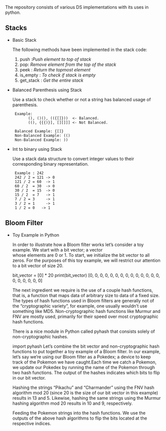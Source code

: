 
The repository consists of various DS implementations with its uses in python.
## Stacks
  - Basic Stack
      
      
      The following methods have been implemented in the stack code:
      
      1. push :_Push element to top of stack_
      2. pop: _Remove element from the top of the stack_
      3. peek : _Return the topmost element_
      4. is_empty : _To check if stack is empty_
      5. get_stack : _Get the entire stack_
      
   - Balanced Parenthesis using Stack
      
      Use a stack to check whether or not a string has balanced usage of parenthesis.
      
          Example:
                (), ()(), (({[]}))  <- Balanced.
                ((), {{{)}], [][]]] <- Not Balanced.
          
          Balanced Example: {[]}
          Non-Balanced Example: (()
          Non-Balanced Example: ))
    
   - Int to binary using Stack
    
      Use a stack data structure to convert integer values to their corresponding binary representation. 
          
          Example : 242
          242 / 2 = 121 -> 0
          121 / 2 = 60  -> 1
          60 / 2  = 30  -> 0
          30 / 2  = 15  -> 0
          15 / 2  = 7   -> 1
          7 / 2 = 3     -> 1
          3 / 2 = 1     -> 1
          1 / 2 = 0	  -> 1


## Bloom Filter
  - Toy Example in Python
      
      In order to illustrate how a Bloom filter works let’s consider a toy example. We start with a bit vector; a vector    
      whose elements are $0$ or $1$. To start, we initialize the bit vector to all zeros. For the purposes of this toy 
      example, we will restrict our attention to a bit vector of size $20$.

      bit_vector = [0] * 20
      print(bit_vector)
      [0, 0, 0, 0, 0, 0, 0, 0, 0, 0, 0, 0, 0, 0, 0, 0, 0, 0, 0, 0]
      
      The next ingredient we require is the use of a couple hash functions, that is, a function that maps data of arbitrary 
      size to data of a fixed size. The types of hash functions used in Bloom filters are generally not of the “cryptographic 
      variety”, for example, one usually wouldn’t use something like MD5. Non-cryptographic hash functions like Murmur and 
      FNV are mostly used, primarily for their speed over most cryptographic hash functions.

      There is a nice module in Python called pyhash that consists solely of non-cryptographic hashes.

      import pyhash
      Let’s combine the bit vector and non-cryptographic hash functions to put together a toy example of a Bloom filter. 
      In our example, let’s say we’re using our Bloom filter as a Pokedex; a device to keep track of the Pokemon we have 
      caught.Each time we catch a Pokemon, we update our Pokedex by running the name of the Pokemon through two hash 
      functions. The output of the hashes indicates which bits to flip in our bit vector.

      Hashing the strings “Pikachu” and “Charmander” using the FNV hash algorithm mod 20 (since 20 is the size of our bit 
      vector in this example) results in 13 and 5. Likewise, hashing the same strings using the Murmur hashing algorithm mod 
      20 results in 10 and 9, respectively.

      Feeding the Pokemon strings into the hash functions.
      We use the outputs of the above hash algorithms to flip the bits located at the respective indices.
